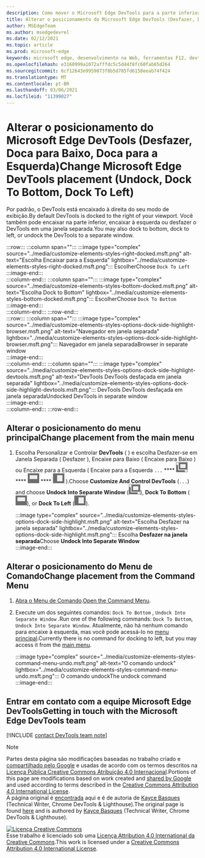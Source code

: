 ```yaml
---
description: Como mover o Microsoft Edge DevTools para a parte inferior ou esquerda do seu viewport ou para uma janela separada.
title: Alterar o posicionamento do Microsoft Edge DevTools (Desfazer, Doca para Baixo, Doca para a Esquerda)
author: MSEdgeTeam
ms.author: msedgedevrel
ms.date: 02/12/2021
ms.topic: article
ms.prod: microsoft-edge
keywords: microsoft edge, desenvolvimento na Web, ferramentas F12, devtools
ms.openlocfilehash: e3160999a1072afffdc5c5d44f8fc60fab65d264
ms.sourcegitcommit: 6cf12643e9959873f8b5d785fd6158eeab74f424
ms.translationtype: MT
ms.contentlocale: pt-BR
ms.lasthandoff: 03/06/2021
ms.locfileid: "11399027"
---
```

<!-- Copyright Kayce Basques 

   Licensed under the Apache License, Version 2.0 (the "License");
   you may not use this file except in compliance with the License.
   You may obtain a copy of the License at

       https://www.apache.org/licenses/LICENSE-2.0

   Unless required by applicable law or agreed to in writing, software
   distributed under the License is distributed on an "AS IS" BASIS,
   WITHOUT WARRANTIES OR CONDITIONS OF ANY KIND, either express or implied.
   See the License for the specific language governing permissions and
   limitations under the License.  -->

# <a name="change-microsoft-edge-devtools-placement-undock-dock-to-bottom-dock-to-left"></a><span data-ttu-id="c32a0-104">Alterar o posicionamento do Microsoft Edge DevTools (Desfazer, Doca para Baixo, Doca para a Esquerda)</span><span class="sxs-lookup"><span data-stu-id="c32a0-104">Change Microsoft Edge DevTools placement (Undock, Dock To Bottom, Dock To Left)</span></span>  

<span data-ttu-id="c32a0-105">Por padrão, o DevTools está encaixado à direita do seu modo de exibição.</span><span class="sxs-lookup"><span data-stu-id="c32a0-105">By default DevTools is docked to the right of your viewport.</span></span>  <span data-ttu-id="c32a0-106">Você também pode encaixar na parte inferior, encaixar à esquerda ou desfazer o DevTools em uma janela separada.</span><span class="sxs-lookup"><span data-stu-id="c32a0-106">You may also dock to bottom, dock to left, or undock the DevTools to a separate window.</span></span>  

:::row:::
   :::column span="":::
      :::image type="complex" source="../media/customize-elements-styles-right-docked.msft.png" alt-text="Escolha Encaixar para a Esquerda" lightbox="../media/customize-elements-styles-right-docked.msft.png":::
         <span data-ttu-id="c32a0-108">Escolher</span><span class="sxs-lookup"><span data-stu-id="c32a0-108">Choose</span></span> `Dock To Left`  
      :::image-end:::  
   :::column-end:::
   :::column span="":::
      :::image type="complex" source="../media/customize-elements-styles-bottom-docked.msft.png" alt-text="Escolha Dock to Bottom" lightbox="../media/customize-elements-styles-bottom-docked.msft.png":::
         <span data-ttu-id="c32a0-110">Escolher</span><span class="sxs-lookup"><span data-stu-id="c32a0-110">Choose</span></span> `Dock To Bottom`  
      :::image-end:::  
   :::column-end:::
:::row-end:::  
:::row:::
   :::column span="":::
      :::image type="complex" source="../media/customize-elements-styles-options-dock-side-highlight-browser.msft.png" alt-text="Navegador em janela separada" lightbox="../media/customize-elements-styles-options-dock-side-highlight-browser.msft.png":::
         <span data-ttu-id="c32a0-112">Navegador em janela separada</span><span class="sxs-lookup"><span data-stu-id="c32a0-112">Browser in separate window</span></span>  
      :::image-end:::  
   :::column-end:::
   :::column span="":::
      :::image type="complex" source="../media/customize-elements-styles-options-dock-side-highlight-devtools.msft.png" alt-text="DevTools DevTools desfaçada em janela separada" lightbox="../media/customize-elements-styles-options-dock-side-highlight-devtools.msft.png":::
         <span data-ttu-id="c32a0-114">DevTools DevTools desfaçada em janela separada</span><span class="sxs-lookup"><span data-stu-id="c32a0-114">Undocked DevTools in separate window</span></span>  
      :::image-end:::  
   :::column-end:::
:::row-end:::  

## <a name="change-placement-from-the-main-menu"></a><span data-ttu-id="c32a0-115">Alterar o posicionamento do menu principal</span><span class="sxs-lookup"><span data-stu-id="c32a0-115">Change placement from the main menu</span></span>  

1.  <span data-ttu-id="c32a0-116">Escolha Personalizar e Controlar **DevTools** \( \) e escolha Desfazer-se em Janela Separada \( Desfazer \), Encaixe para Baixo \( Encaixe para Baixo \) ou Encaixe para a Esquerda \( Encaixe para a Esquerda `...` \*\*\*\* ![ ][ImageUndockIcon] \*\*\*\* ![ ][ImageBottomIcon] \*\*\*\* ![ ][ImageLeftIcon] \).</span><span class="sxs-lookup"><span data-stu-id="c32a0-116">Choose **Customize And Control DevTools** \(`...`\) and choose **Undock Into Separate Window** \(![Undock][ImageUndockIcon]\), **Dock To Bottom** \(![Dock To Bottom][ImageBottomIcon]\), or **Dock To Left** \(![Dock To Left][ImageLeftIcon]\).</span></span>  
    
    :::image type="complex" source="../media/customize-elements-styles-options-dock-side-highlight.msft.png" alt-text="Escolha Desfazer na janela separada" lightbox="../media/customize-elements-styles-options-dock-side-highlight.msft.png":::
       <span data-ttu-id="c32a0-118">Escolha **Desfazer na janela separada**</span><span class="sxs-lookup"><span data-stu-id="c32a0-118">Choose **Undock Into Separate Window**</span></span>  
    :::image-end:::  
    
## <a name="change-placement-from-the-command-menu"></a><span data-ttu-id="c32a0-119">Alterar o posicionamento do Menu de Comando</span><span class="sxs-lookup"><span data-stu-id="c32a0-119">Change placement from the Command Menu</span></span>  

1.  <span data-ttu-id="c32a0-120">[Abra o Menu de Comando][DevtoolsCommandMenu].</span><span class="sxs-lookup"><span data-stu-id="c32a0-120">[Open the Command Menu][DevtoolsCommandMenu].</span></span>  
1.  <span data-ttu-id="c32a0-121">Execute um dos seguintes comandos: `Dock To Bottom` , `Undock Into Separate Window` .</span><span class="sxs-lookup"><span data-stu-id="c32a0-121">Run one of the following commands: `Dock To Bottom`, `Undock Into Separate Window`.</span></span>  <span data-ttu-id="c32a0-122">Atualmente, não há nenhum comando para encaixe à esquerda, mas você pode acessá-lo no [menu principal](#change-placement-from-the-main-menu).</span><span class="sxs-lookup"><span data-stu-id="c32a0-122">Currently there is no command for docking to left, but you may access it from the [main menu](#change-placement-from-the-main-menu).</span></span>  
    
    :::image type="complex" source="../media/customize-elements-styles-command-menu-undo.msft.png" alt-text="O comando undock" lightbox="../media/customize-elements-styles-command-menu-undo.msft.png":::
       <span data-ttu-id="c32a0-124">O comando undock</span><span class="sxs-lookup"><span data-stu-id="c32a0-124">The undock command</span></span>  
    :::image-end:::  
    
## <a name="getting-in-touch-with-the-microsoft-edge-devtools-team"></a><span data-ttu-id="c32a0-125">Entrar em contato com a equipe Microsoft Edge DevTools</span><span class="sxs-lookup"><span data-stu-id="c32a0-125">Getting in touch with the Microsoft Edge DevTools team</span></span>  

[!INCLUDE [contact DevTools team note](../includes/contact-devtools-team-note.md)]  

<!-- image links -->  

[ImageUndockIcon]: ../media/undock-icon.msft.png  
[ImageBottomIcon]: ../media/bottom-icon.msft.png  
[ImageLeftIcon]: ../media/left-icon.msft.png  

<!-- links -->  

[DevtoolsCommandMenu]: ../command-menu/index.md "Execute comandos com o menu DevTools Command do Microsoft Edge | Microsoft Docs"  

> [!NOTE]
> <span data-ttu-id="c32a0-127">Partes desta página são modificações baseadas no trabalho criado e [compartilhado pelo Google][GoogleSitePolicies] e usadas de acordo com os termos descritos na [Licença Pública Creative Commons Atribuição 4.0 Internacional][CCA4IL].</span><span class="sxs-lookup"><span data-stu-id="c32a0-127">Portions of this page are modifications based on work created and [shared by Google][GoogleSitePolicies] and used according to terms described in the [Creative Commons Attribution 4.0 International License][CCA4IL].</span></span>  
> <span data-ttu-id="c32a0-128">A página original é [encontrada](https://developers.google.com/web/tools/chrome-devtools/customize/placement) aqui e é de autoria de [Kayce Basques][KayceBasques] \(Technical Writer, Chrome DevTools \& Lighthouse\).</span><span class="sxs-lookup"><span data-stu-id="c32a0-128">The original page is found [here](https://developers.google.com/web/tools/chrome-devtools/customize/placement) and is authored by [Kayce Basques][KayceBasques] \(Technical Writer, Chrome DevTools \& Lighthouse\).</span></span>  

[![Licença Creative Commons][CCby4Image]][CCA4IL]  
<span data-ttu-id="c32a0-130">Esse trabalho é licenciado sob uma [Licença Attribution 4.0 International da Creative Commons][CCA4IL].</span><span class="sxs-lookup"><span data-stu-id="c32a0-130">This work is licensed under a [Creative Commons Attribution 4.0 International License][CCA4IL].</span></span>  

[CCA4IL]: https://creativecommons.org/licenses/by/4.0  
[CCby4Image]: https://i.creativecommons.org/l/by/4.0/88x31.png  
[GoogleSitePolicies]: https://developers.google.com/terms/site-policies  
[KayceBasques]: https://developers.google.com/web/resources/contributors/kaycebasques  
